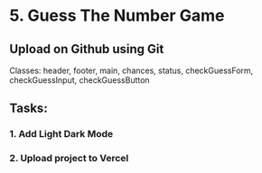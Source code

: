 # 5. Guess The Number Game

## Upload on Github using Git

Classes: header, footer, main, chances, status, checkGuessForm, checkGuessInput, checkGuessButton

## Tasks:

### 1. Add Light Dark Mode

### 2. Upload project to Vercel
